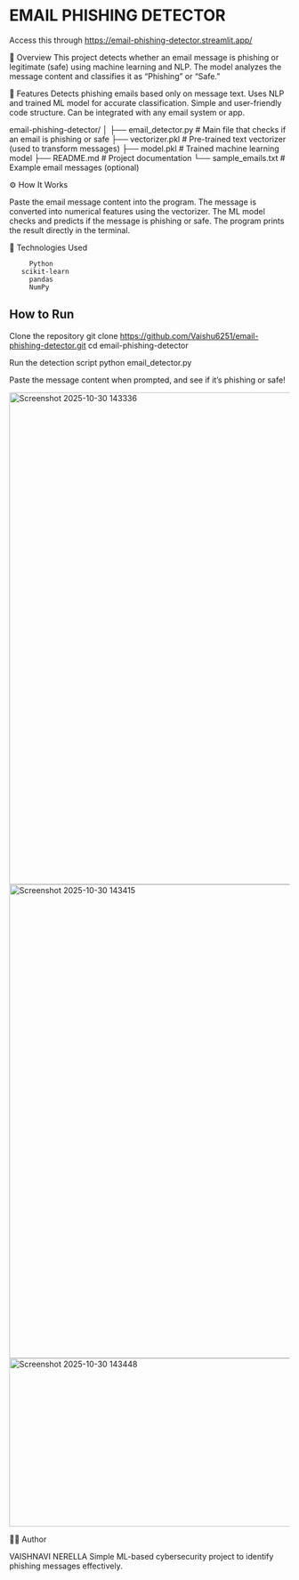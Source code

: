EMAIL PHISHING DETECTOR
=======================
Access this through https://email-phishing-detector.streamlit.app/

🧠 Overview
This project detects whether an email message is phishing or legitimate (safe) using machine learning and NLP.
The model analyzes the message content and classifies it as “Phishing” or “Safe.”

🚀 Features
Detects phishing emails based only on message text.
Uses NLP and trained ML model for accurate classification.
Simple and user-friendly code structure.
Can be integrated with any email system or app.

email-phishing-detector/
│
├── email_detector.py      # Main file that checks if an email is phishing or safe
├── vectorizer.pkl         # Pre-trained text vectorizer (used to transform messages)
├── model.pkl              # Trained machine learning model
├── README.md              # Project documentation
└── sample_emails.txt      # Example email messages (optional)

⚙️ How It Works

Paste the email message content into the program.
The message is converted into numerical features using the vectorizer.
The ML model checks and predicts if the message is phishing or safe.
The program prints the result directly in the terminal.

🧩 Technologies Used

         Python
       scikit-learn
         pandas
         NumPy
         
How to Run
------------------

Clone the repository
git clone https://github.com/Vaishu6251/email-phishing-detector.git
cd email-phishing-detector

Run the detection script
python email_detector.py

Paste the message content when prompted, and see if it’s phishing or safe!

<img width="580" height="885" alt="Screenshot 2025-10-30 143336" src="https://github.com/user-attachments/assets/04984357-67d7-4cbb-b4aa-c64ea0a0eb9c" />
<img width="533" height="852" alt="Screenshot 2025-10-30 143415" src="https://github.com/user-attachments/assets/987b79ba-581f-4705-8a1d-b5765a8650f8" />
<img width="545" height="303" alt="Screenshot 2025-10-30 143448" src="https://github.com/user-attachments/assets/db7d73ed-8610-405c-a4fb-7f64fdebe3bf" />

👩‍💻 Author

VAISHNAVI NERELLA
Simple ML-based cybersecurity project to identify phishing messages effectively.
